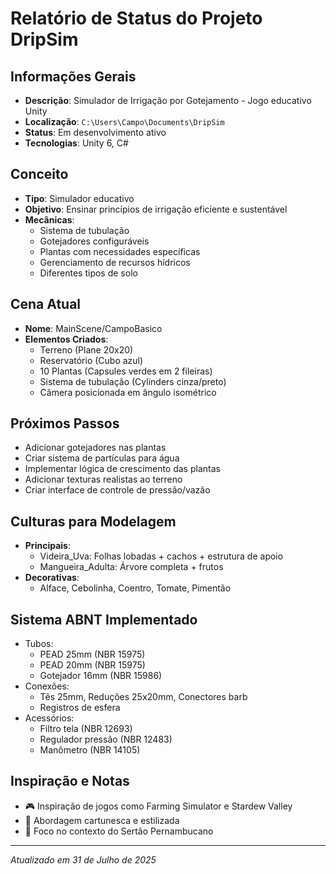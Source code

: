 # Relatório de Status do Projeto DripSim

## Informações Gerais
- **Descrição**: Simulador de Irrigação por Gotejamento - Jogo educativo Unity
- **Localização**: `C:\Users\Campo\Documents\DripSim`
- **Status**: Em desenvolvimento ativo
- **Tecnologias**: Unity 6, C#

## Conceito
- **Tipo**: Simulador educativo
- **Objetivo**: Ensinar princípios de irrigação eficiente e sustentável
- **Mecânicas**:
  - Sistema de tubulação
  - Gotejadores configuráveis
  - Plantas com necessidades específicas
  - Gerenciamento de recursos hídricos
  - Diferentes tipos de solo

## Cena Atual
- **Nome**: MainScene/CampoBasico
- **Elementos Criados**:
  - Terreno (Plane 20x20)
  - Reservatório (Cubo azul)
  - 10 Plantas (Capsules verdes em 2 fileiras)
  - Sistema de tubulação (Cylinders cinza/preto)
  - Câmera posicionada em ângulo isométrico

## Próximos Passos
- Adicionar gotejadores nas plantas
- Criar sistema de partículas para água
- Implementar lógica de crescimento das plantas
- Adicionar texturas realistas ao terreno
- Criar interface de controle de pressão/vazão

## Culturas para Modelagem
- **Principais**:
  - Videira_Uva: Folhas lobadas + cachos + estrutura de apoio
  - Mangueira_Adulta: Árvore completa + frutos
- **Decorativas**:
  - Alface, Cebolinha, Coentro, Tomate, Pimentão

## Sistema ABNT Implementado
- Tubos:
  - PEAD 25mm (NBR 15975)
  - PEAD 20mm (NBR 15975)
  - Gotejador 16mm (NBR 15986)
- Conexões:
  - Tês 25mm, Reduções 25x20mm, Conectores barb
  - Registros de esfera
- Acessórios:
  - Filtro tela (NBR 12693)
  - Regulador pressão (NBR 12483)
  - Manômetro (NBR 14105)

## Inspiração e Notas
- 🎮 Inspiração de jogos como Farming Simulator e Stardew Valley
- 🎨 Abordagem cartunesca e estilizada
- 🌱 Foco no contexto do Sertão Pernambucano

---

_Atualizado em 31 de Julho de 2025_

